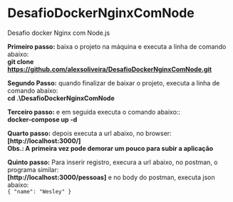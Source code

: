 # DesafioDockerNginxComNode
Desafio docker Nginx com Node.js

**Primeiro passo:** baixa o projeto na máquina e executa a linha de comando abaixo:<br>
**git clone https://github.com/alexsoliveira/DesafioDockerNginxComNode.git**

**Segundo Passo:** quando finalizar de baixar o projeto, executa a linha de comando abaixo:<br>
**cd .\DesafioDockerNginxComNode**

**Terceiro passo:** e em seguida executa o comando abaixo::<br>
**docker-compose up -d**

**Quarto passo:** depois executa a url abaixo, no browser:<br>
**[http://localhost:3000/]** <br>
**Obs.: A primeira vez pode demorar um pouco para subir a aplicação**

**Quinto passo:** Para inserir registro, execura a url abaixo, no postman, o programa similar:<br>
**[http://localhost:3000/pessoas]** e no body do postman, executa json abaixo:<br>
``{
    "name": "Wesley"
}``
